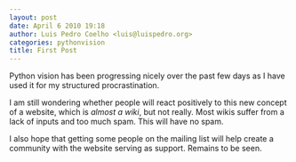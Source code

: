 ```yaml
---
layout: post
date: April 6 2010 19:18
author: Luis Pedro Coelho <luis@luispedro.org>
categories: pythonvision
title: First Post
---
```


Python vision has been progressing nicely over the past few days as I have used
it for my structured procrastination.

I am still wondering whether people will react positively to this new concept
of a website, which is *almost a wiki*, but not really. Most wikis suffer from
a lack of inputs and too much spam. This will have no spam.

I also hope that getting some people on the mailing list will help create a
community with the website serving as support. Remains to be seen.

